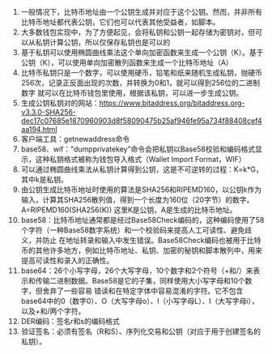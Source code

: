 1. 一般情况下，比特币地址由一个公钥生成并对应于这个公钥。然而，并非所有比特币地址都代表公钥，它们也可以代表其他受益者，如脚本。
2. 大多数钱包实现中，为了方便起见，会将私钥和公钥一起存储为密钥对，但可以从私钥计算公钥，所以仅保存私钥也是可以的
3. 基于私钥可以使用椭圆曲线乘法这个单向加密函数来生成一个公钥（K）。基于公钥（K），可以使用单向加密散列函数来生成一个比特币地址（A）
4. 比特币私钥只是一个数字，可以使用硬币，铅笔和纸来随机生成私钥，抛硬币256次，记录正反面出现的次数，并转换为0和1，就可以得到256位的二进制数字
   就可以在比特币钱包里使用，根据该私钥，可以进一步生成公钥。
5. 生成公钥私钥对的网站：https://www.bitaddress.org/bitaddress.org-v3.3.0-SHA256-dec17c07685e1870960903d8f58090475b25af946fe95a734f88408cef4aa194.html
6. 客户端工具：getnewaddress命令
7. base58、wif："dumpprivatekey"命令会把私钥以Base58校验和编码格式显示，这种私钥格式被称为钱包导入格式（Wallet Import Format，WIF）
8. 可以通过椭圆曲线乘法从私钥计算得到公钥，这是不可逆转的过程：K=k*G，其中k是私钥。
9. 由公钥生成比特币地址时使用的算法是SHA256和RIPEMD160，以公钥k作为输入，计算其SHA256散列值，得到一个长度为160位（20字节）的数字。A=RIPEMD160(SHA256(K))
   这里K是公钥，A是生成的比特币地址。
10. base58：比特币地址通常都是经过Base58Check编码的，这种编码使用了58个字符（一种Base58数字系统）和一个校验码来提高人工可读性、避免歧义，并防止
   在地址转录和输入中发生错误。Base58Check编码也被用于比特币的其他许多地方，例如比特币地址、私钥、加密的秘钥和脚本散列中，用来提高可读性和录入的正确性。
11. base64：26个小写字母，26个大写字母，10个数字和2个符号（+和/）来表示和传输二进制数据。Base58是它的子集，同样使用大小写字母和10个数字，但舍弃了一些容易
   错读和在特定字体中容易混淆的字符。它不包含base64中的0（数字0）、O（大写字母o）、l（小写字母L）、I（大写字母i），以及+和/两个字符。
12. DER编码：签名r和s的编码格式
13. 验证签名：必须有签名（R和S）、序列化交易和公钥（对应于用于创建签名的私钥）。




